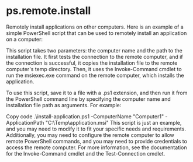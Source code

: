 # ps.remote.install

Remotely install applications on other computers. Here is an example of a simple PowerShell script that can be used to remotely install an application on a computer:


This script takes two parameters: the computer name and the path to the installation file. It first tests the connection to the remote computer, and if the connection is successful, it copies the installation file to the remote computer's temp directory. Then, it uses the Invoke-Command cmdlet to run the msiexec.exe command on the remote computer, which installs the application.

To use this script, save it to a file with a .ps1 extension, and then run it from the PowerShell command line by specifying the computer name and installation file path as arguments. For example:

Copy code
.\install-application.ps1 -ComputerName "Computer1" -ApplicationPath "C:\Temp\application.msi"
This script is just an example, and you may need to modify it to fit your specific needs and requirements. Additionally, you may need to configure the remote computer to allow remote PowerShell commands, and you may need to provide credentials to access the remote computer. For more information, see the documentation for the Invoke-Command cmdlet and the Test-Connection cmdlet.
